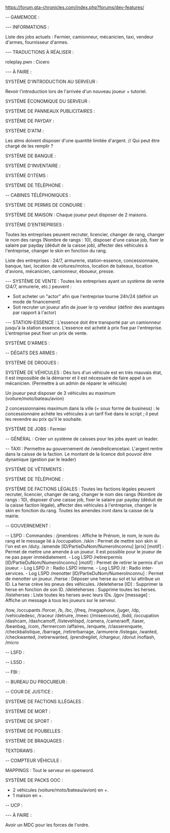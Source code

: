 
https://forum.gta-chronicles.com/index.php?forums/dev-features/

-- GAMEMODE :

--- INFORMATIONS :

Liste des jobs actuels : Fermier, camionneur, mécanicien, taxi, vendeur d'armes, fournisseur d'armes.

--- TRADUCTIONS À RÉALISER :

roleplay.pwn : Cicero

--- À FAIRE : 

SYSTÈME D'INTRODUCTION AU SERVEUR :

Revoir l'introduction lors de l'arrivée d'un nouveau joueur + tutoriel.

SYSTÈME ÉCONOMIQUE DU SERVEUR :

SYSTÈME DE PANNEAUX PUBLICITAIRES :

SYSTÈME DE PAYDAY :

SYSTÈME D'ATM :

Les atms doivent disposer d'une quantité limitée d'argent. // Qui peut être chargé de les remplir ?

SYSTÈME DE BANQUE :

SYSTÈME D'INVENTAIRE :

SYSTÈME D'ITEMS :

SYSTÈME DE TÉLÉPHONE :

-- CABINES TÉLÉPHONIQUES :

SYSTÈME DE PERMIS DE CONDUIRE :

SYSTÈME DE MAISON :
Chaque joueur peut disposer de 2 maisons.

SYSTÈME D'ENTREPRISES :

Toutes les entreprises peuvent recruter, licencier, changer de rang, changer le nom des rangs (Nombre de rangs : 10), disposer d'une caisse job, fixer le salaire par payday (déduit de la caisse job), affecter des véhicules à l'entreprise, changer le skin en fonction du rang.

Liste des entreprises : 24/7, armurerie, station-essence, concessionnaire, banque, taxi, location de voitures/motos, location de bateaux, location d'avions, mécanicien, camionneur, éboueur, presse.

--- SYSTÈME DE VENTE :
Toutes les entreprises ayant un système de vente (24/7, armurerie, etc.) peuvent :
- Soit acheter un "actor" afin que l'entreprise tourne 24h/24 (définir un mode de financement)
- Soit recruter un joueur afin de jouer le rp vendeur (définir des avantages par rapport à l'actor)

--- STATION-ESSENCE :
L'essence doit être transporté par un camionneur jusqu'à la station essence.
L'essence est acheté à prix fixe par l'entreprise.
L'entreprise peut fixer un prix de vente.

SYSTÈME D'ARMES :

-- DÉGATS DES ARMES :

SYSTÈME DE DROGUES :

SYSTÈME DE VÉHICULES :
Dès lors d'un véhicule est en très mauvais état, il est impossible de la démarrer et il est nécessaire de faire appel à un mécanicien. (Permettre à un admin de réparer le véhicule)

Un joueur peut disposer de 3 véhicules au maximum (voiture/moto/bateau/avion)

2 concessionnaires maximum dans la ville (= sous forme de business) : le concessionnaire achète les véhicules à un tarif fixé dans le script ; il peut les revendre au prix qu'il le souhaite.

SYSTÈME DE JOBS :
Fermier

-- GÉNÉRAL : Créer un système de caisses pour les jobs ayant un leader.

-- TAXI : Permettre au gouvernement de /vendrelicencetaxi. L'argent rentre dans la caisse de la faction. Le montant de la licence doit pouvoir être dynamique (gestion par le leader)

SYSTÈME DE VÊTEMENTS :

SYSTÈME DE TÉLÉPHONE :

SYSTÈME DE FACTIONS LÉGALES :
Toutes les factions légales peuvent recruter, licencier, changer de rang, changer le nom des rangs (Nombre de rangs : 10), disposer d'une caisse job, fixer le salaire par payday (déduit de la caisse faction légale), affecter des véhicules à l'entreprise, changer le skin en fonction du rang. Toutes les amendes iront dans la caisse de la mairie.

-- GOUVERNEMENT :

-- LSPD : 
Commandes : 
/jmembres : Affiche le Prénom, le nom, le nom du rang et le message lié à /occupation.
/skin : Permet de mettre son skin si l'on est en /duty.
/amende [ID/PartieDuNom/NumeroInconnu] [prix] [motif] : Permet de mettre une amende à un joueur. Il est possible pour le joueur de ne pas payer immédiatement. - Log LSPD
/retirerpermis [ID/PartieDuNom/NumeroInconnu] [motif] : Permet de retirer le permis d'un joueur. - Log LSPD
/r : Radio LSPD interne. - Log LSPD
/d : Radio inter-services. - Log LSPD
/menotter [ID/PartieDuNom/NumeroInconnu] : Permet de menotter un joueur.
/herse : Déposer une herse au sol et lui attribue un ID. La herse crève les pneus des véhicules.
/deleteherse [ID] : Supprimer la herse en fonction de son ID.
/deleteherses : Supprime toutes les herses.
/listeherses : Liste toutes les herses avec leurs IDs.
/jgov [message] : Affiche un message à tous les joueurs sur le serveur.

 /tow, /occupants
/forcer, /b, /bc, /jfreq, /megaphone, /juger, /dp, /vehiculedesc, /traceur
/detruire, /meec (/miseecoute), /bdd, /occupation
/dashcam, /dashcamoff, /listevehlspd, /camera, /cameraoff, /taser, /beanbag, /com, /fermercom
/affaires, /enquete, /classerenquete, /checkbalistique, /barrage, /retirerbarrage, /armurerie
/listegav, /wanted, /checkwanted, /retirerwanted, /prendregilet, /chargeur, /donut
 /noflash, /micro

 -- LSFD :

 -- LSSD :

 -- FBI :

 -- BUREAU DU PROCUREUR :

 -- COUR DE JUSTICE :

SYSTÈME DE FACTIONS ILLÉGALES :

SYSTÈME DE MORT :

SYSTÈME DE SPORT :

SYSTÈME DE POUBELLES :

SYSTÈME DE BRAQUAGES :

TEXTDRAWS :

-- COMPTEUR VÉHICULE :

MAPPINGS : Tout le serveur en openword.

SYSTÈME DE PACKS OOC :
+ 2 véhicules (voiture/moto/bateau/avion) en +.
+ 1 maison en +.

-- UCP :

--- À FAIRE :

Avoir un MDC pour les forces de l'ordre.
